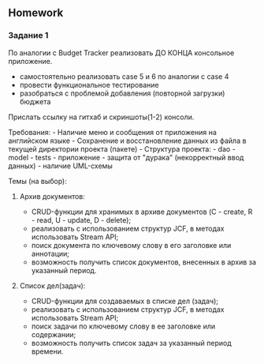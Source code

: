 ##  Homework

### Задание 1
По аналогии с Budget Tracker реализовать ДО КОНЦА консольное приложение.
- самостоятельно реализовать case 5 и 6 по аналогии с case 4
- провести функциональное тестирование
- разобраться с проблемой добавления (повторной загрузки) бюджета

Прислать ссылку на гитхаб и скриншоты(1-2) консоли.

Требования:
    - Наличие меню и сообщения от приложения на английском языке
    - Сохранение и восстановление данных из файла в текущей директории проекта (пакете)
    - Структура проекта:
        - dao
        - model
        - tests
        - приложение
    - защита от "дурака" (некорректный ввод данных)
    - наличие UML-схемы

Темы (на выбор):
1. Архив документов:
    - CRUD-функции для хранимых в архиве документов 
   (C - create, R - read, U - update, D - delete);
    - реализовать с использованием структур JCF, в методах использовать Stream API;
    - поиск документа по ключевому слову в его заголовке или аннотации;
    - возможность получить список документов, внесенных в архив за указанный период.

3. Список дел(задач):
    - CRUD-функции для создаваемых в списке дел (задач);
    - реализовать с использованием структур JCF, в методах использовать Stream API;
    - поиск задачи по ключевому слову в ее заголовке или содержании;
    - возможность получить список задач за указанный период времени.



